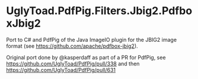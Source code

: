 # UglyToad.PdfPig.Filters.Jbig2.PdfboxJbig2

Port to C# and PdfPig of the Java ImageIO plugin for the JBIG2 image format (see https://github.com/apache/pdfbox-jbig2).

Original port done by @kasperdaff as part of a PR for PdfPig, see https://github.com/UglyToad/PdfPig/pull/338 and then https://github.com/UglyToad/PdfPig/pull/631
